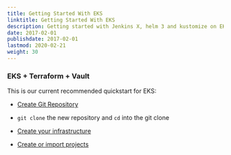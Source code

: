 ```yaml
---
title: Getting Started With EKS
linktitle: Getting Started With EKS
description: Getting started with Jenkins X, helm 3 and kustomize on EKS
date: 2017-02-01
publishdate: 2017-02-01
lastmod: 2020-02-21
weight: 30
---
```


### EKS + Terraform + Vault
This is our current recommended quickstart for EKS:

*  <a href="https://github.com/jx3-gitops-repositories/jx3-eks-terraform-vault/generate" target="github" class="btn bg-primary text-light">Create Git Repository</a> 

* `git clone` the new repository and `cd`  into the git clone

*  <a href="https://github.com/jx3-gitops-repositories/jx3-eks-terraform-vault/blob/master/bin/README.md" 
    target="github" class="btn bg-primary text-light" 
    title="use your new git repository to create your cloud infrastructure and install Jenkins X">
    Create your infrastructure
  </a> 

*  <a href="/docs/v3/create-project/" class="btn bg-primary text-light">Create or import projects</a>